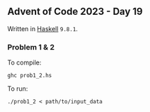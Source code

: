 ## Advent of Code 2023 - Day 19

Written in [Haskell](https://www.haskell.org/) `9.8.1`.

### Problem 1 & 2

To compile:

`ghc prob1_2.hs`

To run:

`./prob1_2 < path/to/input_data`
